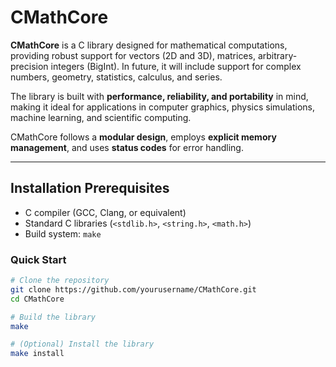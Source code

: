 # CMathCore

**CMathCore** is a C library designed for mathematical computations, providing robust support for vectors (2D and 3D), matrices, arbitrary-precision integers (BigInt). In future, it will include support for complex numbers, geometry, statistics, calculus, and series.  

The library is built with **performance, reliability, and portability** in mind, making it ideal for applications in computer graphics, physics simulations, machine learning, and scientific computing.  

CMathCore follows a **modular design**, employs **explicit memory management**, and uses **status codes** for error handling.

---

## Installation Prerequisites

- C compiler (GCC, Clang, or equivalent)  
- Standard C libraries (`<stdlib.h>`, `<string.h>`, `<math.h>`)  
- Build system: `make`

### Quick Start

```bash
# Clone the repository
git clone https://github.com/yourusername/CMathCore.git
cd CMathCore

# Build the library
make

# (Optional) Install the library
make install

